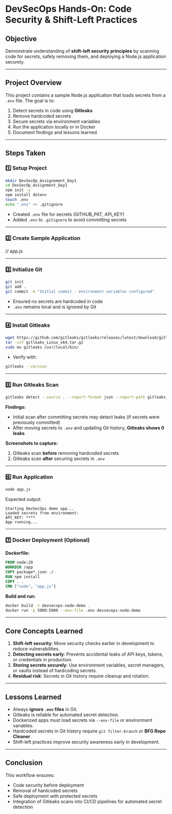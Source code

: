 # DevSecOps Hands-On: Code Security & Shift-Left Practices

## Objective

Demonstrate understanding of **shift-left security principles** by scanning code for secrets, safely removing them, and deploying a Node.js application securely.

---

## Project Overview

This project contains a sample Node.js application that loads secrets from a `.env` file. The goal is to:

1. Detect secrets in code using **Gitleaks**
2. Remove hardcoded secrets
3. Secure secrets via environment variables
4. Run the application locally or in Docker
5. Document findings and lessons learned

---

## Steps Taken

### 1️⃣ Setup Project

```bash
mkdir DevSecOp_Assignement_Day1
cd DevSecOp_Assignment_Day1
npm init -y
npm install dotenv
touch .env
echo ".env" >> .gitignore
```

* Created `.env` file for secrets (GITHUB\_PAT, API\_KEY)
* Added `.env` to `.gitignore` to avoid committing secrets

---

### 2️⃣ Create Sample Application
// app.js


---

### 3️⃣ Initialize Git

```bash
git init
git add .
git commit -m "Initial commit - environment variables configured"
```

* Ensured no secrets are hardcoded in code
* `.env` remains local and is ignored by Git

---

### 4️⃣ Install Gitleaks

```bash
wget https://github.com/gitleaks/gitleaks/releases/latest/download/gitleaks_Linux_x64.tar.gz
tar -xzf gitleaks_Linux_x64.tar.gz
sudo mv gitleaks /usr/local/bin/
```

* Verify with:

```bash
gitleaks --version
```

---

### 5️⃣ Run Gitleaks Scan

```bash
gitleaks detect --source . --report-format json --report-path gitleaks_report.json
```

**Findings:**

* Initial scan after committing secrets may detect leaks (if secrets were previously committed)
* After moving secrets to `.env` and updating Git history, **Gitleaks shows 0 leaks**

**Screenshots to capture:**

1. Gitleaks scan **before** removing hardcoded secrets
2. Gitleaks scan **after** securing secrets in `.env`

---

### 6️⃣ Run Application

```bash
node app.js
```

Expected output:

```
Starting DevSecOps demo app...
Loaded secrets from environment:
API_KEY: ****
App running...
```

---

### 7️⃣ Docker Deployment (Optional)

**Dockerfile:**

```dockerfile
FROM node:20
WORKDIR /app
COPY package*.json ./
RUN npm install
COPY . .
CMD ["node", "app.js"]
```

**Build and run:**

```bash
docker build -t devsecops-node-demo .
docker run -p 5000:5000 --env-file .env devsecops-node-demo
```

---

## Core Concepts Learned

1. **Shift-left security**: Move security checks earlier in development to reduce vulnerabilities.
2. **Detecting secrets early**: Prevents accidental leaks of API keys, tokens, or credentials in production.
3. **Storing secrets securely**: Use environment variables, secret managers, or vaults instead of hardcoding secrets.
4. **Residual risk**: Secrets in Git history require cleanup and rotation.

---

## Lessons Learned

* Always **ignore `.env` files** in Git.
* Gitleaks is reliable for automated secret detection.
* Dockerized apps must load secrets via `--env-file` or environment variables.
* Hardcoded secrets in Git history require `git filter-branch` or **BFG Repo Cleaner**.
* Shift-left practices improve security awareness early in development.

---

## Conclusion

This workflow ensures:

* Code security before deployment
* Removal of hardcoded secrets
* Safe deployment with protected secrets
* Integration of Gitleaks scans into CI/CD pipelines for automated secret detection
